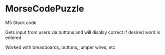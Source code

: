 # MorseCodePuzzle
M5 Stack code

Gets input from users via buttons and will display correct if desired word is entered

Worked with breadboards, buttons, jumper wires, etc 
